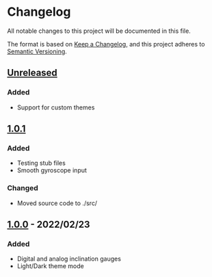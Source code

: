 # Changelog
All notable changes to this project will be documented in this file.

The format is based on [Keep a Changelog](https://keepachangelog.com/en/1.0.0/),
and this project adheres to [Semantic Versioning](https://semver.org/spec/v2.0.0.html).

## [Unreleased]
### Added
- Support for custom themes

## [1.0.1]
### Added
- Testing stub files
- Smooth gyroscope input

### Changed
- Moved source code to ./src/

## [1.0.0] - 2022/02/23
### Added
- Digital and analog inclination gauges
- Light/Dark theme mode

[Unreleased]: https://github.com/huffSamuel/off-road-inclinometer
[1.0.1]: https://github.com/huffSamuel/off-road-inclinometer/releases/tag/v1.0.1
[1.0.0]: https://github.com/huffSamuel/off-road-inclinometer/releases/tag/v1.0.0
